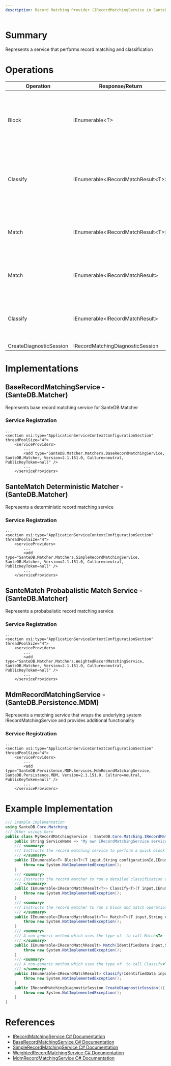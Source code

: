 ```yaml
---
description: Record Matching Provider (IRecordMatchingService in SanteDB.Core.Api)
---
```


# Summary
Represents a service that performs record matching and classification

# Operations

|Operation|Response/Return|Input/Parameter|Description|
|-|-|-|-|
|Block|IEnumerable&lt;T>|*T* **input**<br/>*String* **configurationId**<br/>*IEnumerable&lt;Guid>* **ignoreList**<br/>*IRecordMatchingDiagnosticSession* **collector**|Instructs the record matching service to perform a quick block function of records            for type  with|
|Classify|IEnumerable&lt;IRecordMatchResult&lt;T>>|*T* **input**<br/>*IEnumerable&lt;T>* **blocks**<br/>*String* **configurationId**<br/>*IRecordMatchingDiagnosticSession* **collector**|Instructs the record matcher to run a detailed classification on the matching blocks in|
|Match|IEnumerable&lt;IRecordMatchResult&lt;T>>|*T* **input**<br/>*String* **configurationId**<br/>*IEnumerable&lt;Guid>* **ignoreList**<br/>*IRecordMatchingDiagnosticSession* **collector**|Instructs the record matcher to run a block and match operation against|
|Match|IEnumerable&lt;IRecordMatchResult>|*IdentifiedData* **input**<br/>*String* **configurationId**<br/>*IEnumerable&lt;Guid>* **ignoreList**<br/>*IRecordMatchingDiagnosticSession* **collector**|A non-generic method which uses the type of  to call Match<T>|
|Classify|IEnumerable&lt;IRecordMatchResult>|*IdentifiedData* **input**<br/>*IEnumerable&lt;IdentifiedData>* **blocks**<br/>*String* **configurationId**<br/>*IRecordMatchingDiagnosticSession* **collector**|A non-generic method which uses the type of  to call Classify<T>|
|CreateDiagnosticSession|IRecordMatchingDiagnosticSession||TODO|

# Implementations


## BaseRecordMatchingService - (SanteDB.Matcher)
Represents base record matching service for SanteDB Matcher

### Service Registration
```markup
...
<section xsi:type="ApplicationServiceContextConfigurationSection" threadPoolSize="4">
	<serviceProviders>
		...
		<add type="SanteDB.Matcher.Matchers.BaseRecordMatchingService, SanteDB.Matcher, Version=2.1.151.0, Culture=neutral, PublicKeyToken=null" />
		...
	</serviceProviders>
```

## SanteMatch Deterministic Matcher - (SanteDB.Matcher)
Represents a deterministic record matching service

### Service Registration
```markup
...
<section xsi:type="ApplicationServiceContextConfigurationSection" threadPoolSize="4">
	<serviceProviders>
		...
		<add type="SanteDB.Matcher.Matchers.SimpleRecordMatchingService, SanteDB.Matcher, Version=2.1.151.0, Culture=neutral, PublicKeyToken=null" />
		...
	</serviceProviders>
```

## SanteMatch Probabalistic Match Service - (SanteDB.Matcher)
Represents a probabalistic record matching service

### Service Registration
```markup
...
<section xsi:type="ApplicationServiceContextConfigurationSection" threadPoolSize="4">
	<serviceProviders>
		...
		<add type="SanteDB.Matcher.Matchers.WeightedRecordMatchingService, SanteDB.Matcher, Version=2.1.151.0, Culture=neutral, PublicKeyToken=null" />
		...
	</serviceProviders>
```

## MdmRecordMatchingService - (SanteDB.Persistence.MDM)
Represents a matching service that wraps the underlying system
            IRecordMatchingService and provides additional functionality

### Service Registration
```markup
...
<section xsi:type="ApplicationServiceContextConfigurationSection" threadPoolSize="4">
	<serviceProviders>
		...
		<add type="SanteDB.Persistence.MDM.Services.MdmRecordMatchingService, SanteDB.Persistence.MDM, Version=2.1.151.0, Culture=neutral, PublicKeyToken=null" />
		...
	</serviceProviders>
```
# Example Implementation
```csharp
/// Example Implementation
using SanteDB.Core.Matching;
/// Other usings here
public class MyRecordMatchingService : SanteDB.Core.Matching.IRecordMatchingService { 
	public String ServiceName => "My own IRecordMatchingService service";
	/// <summary>
	/// Instructs the record matching service to perform a quick block function of records            for type  with
	/// </summary>
	public IEnumerable<T> Block<T>(T input,String configurationId,IEnumerable<Guid> ignoreList,IRecordMatchingDiagnosticSession collector){
		throw new System.NotImplementedException();
	}
	/// <summary>
	/// Instructs the record matcher to run a detailed classification on the matching blocks in
	/// </summary>
	public IEnumerable<IRecordMatchResult<T>> Classify<T>(T input,IEnumerable<T> blocks,String configurationId,IRecordMatchingDiagnosticSession collector){
		throw new System.NotImplementedException();
	}
	/// <summary>
	/// Instructs the record matcher to run a block and match operation against
	/// </summary>
	public IEnumerable<IRecordMatchResult<T>> Match<T>(T input,String configurationId,IEnumerable<Guid> ignoreList,IRecordMatchingDiagnosticSession collector){
		throw new System.NotImplementedException();
	}
	/// <summary>
	/// A non-generic method which uses the type of  to call Match<T>
	/// </summary>
	public IEnumerable<IRecordMatchResult> Match(IdentifiedData input,String configurationId,IEnumerable<Guid> ignoreList,IRecordMatchingDiagnosticSession collector){
		throw new System.NotImplementedException();
	}
	/// <summary>
	/// A non-generic method which uses the type of  to call Classify<T>
	/// </summary>
	public IEnumerable<IRecordMatchResult> Classify(IdentifiedData input,IEnumerable<IdentifiedData> blocks,String configurationId,IRecordMatchingDiagnosticSession collector){
		throw new System.NotImplementedException();
	}
	public IRecordMatchingDiagnosticSession CreateDiagnosticSession(){
		throw new System.NotImplementedException();
	}
}
```

# References

* [IRecordMatchingService C# Documentation](http://santesuite.org/assets/doc/net/html/T_SanteDB_Core_Matching_IRecordMatchingService.htm)
* [BaseRecordMatchingService C# Documentation](http://santesuite.org/assets/doc/net/html/T_SanteDB_Matcher_Matchers_BaseRecordMatchingService.htm)
* [SimpleRecordMatchingService C# Documentation](http://santesuite.org/assets/doc/net/html/T_SanteDB_Matcher_Matchers_SimpleRecordMatchingService.htm)
* [WeightedRecordMatchingService C# Documentation](http://santesuite.org/assets/doc/net/html/T_SanteDB_Matcher_Matchers_WeightedRecordMatchingService.htm)
* [MdmRecordMatchingService C# Documentation](http://santesuite.org/assets/doc/net/html/T_SanteDB_Persistence_MDM_Services_MdmRecordMatchingService.htm)
